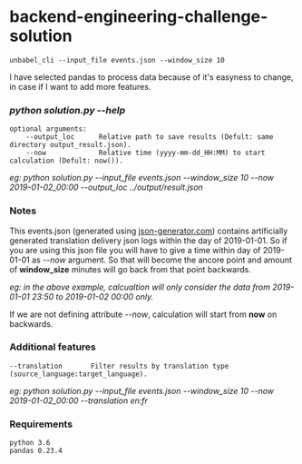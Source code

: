 # backend-engineering-challenge-solution

	unbabel_cli --input_file events.json --window_size 10

I have selected pandas to process data because of it's easyness to change, in case if I want to add more features.

### _*python solution.py --help*_

```
optional arguments:
    --output_loc      Relative path to save results (Defult: same directory output_result.json).
    --now             Relative time (yyyy-mm-dd_HH:MM) to start calculation (Defult: now()).
```
*eg: python solution.py --input_file events.json --window_size 10 --now 2019-01-02_00:00 --output_loc ../output/result.json*

### Notes
This events.json (generated using [json-generator.com](https://www.json-generator.com)) contains artificially generated translation delivery json logs within the day of 2019-01-01. So if you are using this json file you will have to give a time within day of 2019-01-01 as *--now* argument. So that will become the ancore point and amount of __window_size__ minutes will go back from that point backwards.

*eg: in the above example, calcualtion will only consider the data from 2019-01-01 23:50 to 2019-01-02 00:00 only.*

If we are not defining attribute *--now*, calculation will start from __now__ on backwards.

### Additional features
    --translation       Filter results by translation type (source_language:target_language).

*eg: python solution.py --input_file events.json --window_size 10 --now 2019-01-02_00:00 --translation en:fr*

### Requirements
    python 3.6
    pandas 0.23.4